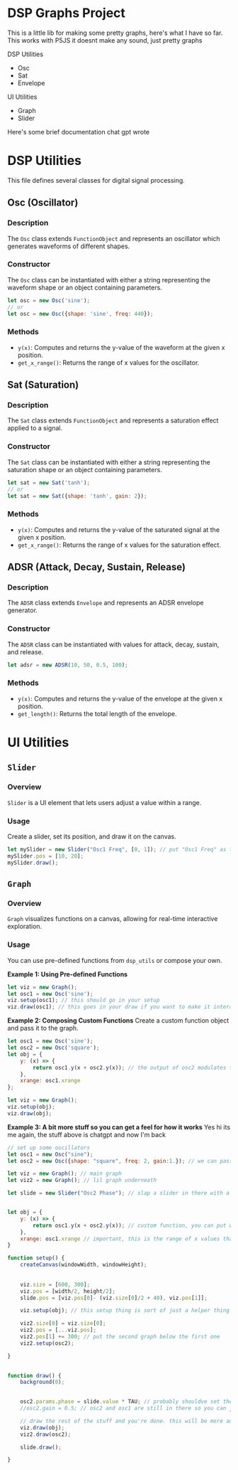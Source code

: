 # DSP Graphs Project


This is a little lib for making some pretty graphs, here's what I have so far.
This works with P5JS
it doesnt make any sound, just pretty graphs


DSP Utilities
  - Osc
  - Sat
  - Envelope

UI Utilities
  - Graph
  - Slider


Here's some brief documentation chat gpt wrote

# DSP Utilities

This file defines several classes for digital signal processing.

## Osc (Oscillator)

### Description
The `Osc` class extends `FunctionObject` and represents an oscillator which generates waveforms of different shapes.

### Constructor
The `Osc` class can be instantiated with either a string representing the waveform shape or an object containing parameters.

```javascript
let osc = new Osc('sine');
// or
let osc = new Osc({shape: 'sine', freq: 440});
```

### Methods
- `y(x)`: Computes and returns the y-value of the waveform at the given x position.
- `get_x_range()`: Returns the range of x values for the oscillator.

## Sat (Saturation)

### Description
The `Sat` class extends `FunctionObject` and represents a saturation effect applied to a signal.

### Constructor
The `Sat` class can be instantiated with either a string representing the saturation shape or an object containing parameters.

```javascript
let sat = new Sat('tanh');
// or
let sat = new Sat({shape: 'tanh', gain: 2});
```

### Methods
- `y(x)`: Computes and returns the y-value of the saturated signal at the given x position.
- `get_x_range()`: Returns the range of x values for the saturation effect.

## ADSR (Attack, Decay, Sustain, Release)

### Description
The `ADSR` class extends `Envelope` and represents an ADSR envelope generator.

### Constructor
The `ADSR` class can be instantiated with values for attack, decay, sustain, and release.

```javascript
let adsr = new ADSR(10, 50, 0.5, 100);
```

### Methods
- `y(x)`: Computes and returns the y-value of the envelope at the given x position.
- `get_length()`: Returns the total length of the envelope.




# UI Utilities

## `Slider`

### Overview
`Slider` is a UI element that lets users adjust a value within a range.

### Usage
Create a slider, set its position, and draw it on the canvas.
```javascript
let mySlider = new Slider("Osc1 Freq", [0, 1]); // put "Osc1 Freq" as the label, and set the range to 0 to 1
mySlider.pos = [10, 20];
mySlider.draw();
```

## `Graph`

### Overview
`Graph` visualizes functions on a canvas, allowing for real-time interactive exploration.

### Usage
You can use pre-defined functions from `dsp_utils` or compose your own.

**Example 1: Using Pre-defined Functions**
```javascript
let viz = new Graph();
let osc1 = new Osc('sine');
viz.setup(osc1); // this should go in your setup
viz.draw(osc1); // this goes in your draw if you want to make it interactive (obvs)
```

**Example 2: Composing Custom Functions**
Create a custom function object and pass it to the graph.
```javascript
let osc1 = new Osc('sine');
let osc2 = new Osc('square');
let obj = {
    y: (x) => {
        return osc1.y(x + osc2.y(x)); // the output of osc2 modulates the phase of osc1
    },
    xrange: osc1.xrange
};

let viz = new Graph();
viz.setup(obj);
viz.draw(obj);
```

**Example 3: A bit more stuff so you can get a feel for how it works**
Yes hi its me again, the stuff above is chatgpt and now I'm back

```javascript
// set up some oscillators
let osc1 = new Osc("sine");
let osc2 = new Osc({shape: "square", freq: 2, gain:1.}); // we can pass a dictionary of params here also

let viz = new Graph(); // main graph
let viz2 = new Graph(); // lil graph underneath

let slide = new Slider("Osc2 Phase"); // slap a slider in there with a label


let obj = {
    y: (x) => {
        return osc1.y(x + osc2.y(x)); // custom function, you can put whatever in here just make sure you define the x range
    },
    xrange: osc1.xrange // important, this is the range of x values that will be passed to your function
}

function setup() {
    createCanvas(windowWidth, windowHeight);
    
    
    viz.size = [600, 300];
    viz.pos = [width/2, height/2];
    slide.pos = [viz.pos[0]- (viz.size[0]/2 + 40), viz.pos[1]];

    viz.setup(obj); // this setup thing is sort of just a helper thing to automagically set some stuff up

    viz2.size[0] = viz.size[0];
    viz2.pos = [...viz.pos];
    viz2.pos[1] += 300; // put the second graph below the first one
    viz2.setup(osc2);

}
  

function draw() {
    background(0);

    
    osc2.params.phase = slide.value * TAU; // probably shouldve set the range of our slider to this but whatever
    //osc2.gain = 0.5; // osc2 and osc1 are still in there so you can just assign the slide.value to their params willy nilly

    // draw the rest of the stuff and you're done. this will be more automagic later
    viz.draw(obj);
    viz2.draw(osc2);

    slide.draw();

}
```
